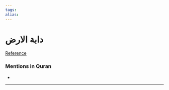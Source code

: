 ```yaml
---
tags: 
alias: 
---
```


# دابة الارض

[Reference](https://corpus.quran.com/concept.jsp?id=beast-of-the-earth)

### Mentions in Quran
- 

---

